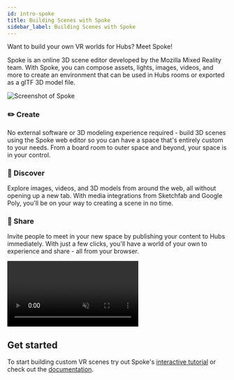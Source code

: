 ```yaml
---
id: intro-spoke
title: Building Scenes with Spoke
sidebar_label: Building Scenes with Spoke
---
```


Want to build your own VR worlds for Hubs? Meet Spoke!

Spoke is an online 3D scene editor developed by the Mozilla Mixed Reality team. With Spoke, you can compose assets, lights, images, videos, and more to create an environment that can be used in Hubs rooms or exported as a glTF 3D model file.

![Screenshot of Spoke](img/intro-spoke-screenshot-min.jpeg)

### ✏️ Create

No external software or 3D modeling experience required - build 3D scenes using the Spoke web editor so you can have a space that's entirely custom to your needs. From a board room to outer space and beyond, your space is in your control.

### 🔭 Discover

Explore images, videos, and 3D models from around the web, all without opening up a new tab. With media integrations from Sketchfab and Google Poly, you'll be on your way to creating a scene in no time.

### 🎉 Share

Invite people to meet in your new space by publishing your content to Hubs immediately. With just a few clicks, you'll have a world of your own to experience and share - all from your browser.


<video autoplay loop muted controls >
  <source src="img/architecture-kit.mp4" type="video/mp4">
</video>


## Get started 

To start building custom VR scenes try out Spoke's [interactive tutorial](https://hubs.mozilla.com/spoke/projects/tutorial) or check out the [documentation](./spoke-creating-projects).




